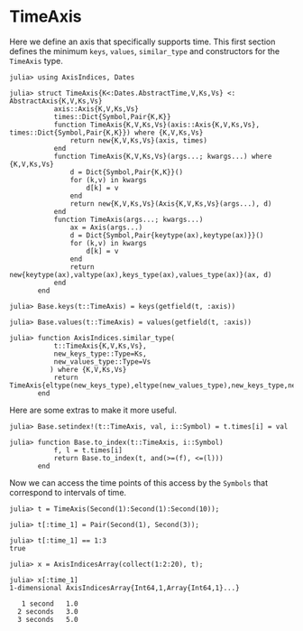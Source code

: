 # TimeAxis

Here we define an axis that specifically supports time.
This first section defines the minimum `keys`, `values`, `similar_type` and constructors for the `TimeAxis` type.
```jldoctest time_axis_example
julia> using AxisIndices, Dates

julia> struct TimeAxis{K<:Dates.AbstractTime,V,Ks,Vs} <: AbstractAxis{K,V,Ks,Vs}
           axis::Axis{K,V,Ks,Vs}
           times::Dict{Symbol,Pair{K,K}}
           function TimeAxis{K,V,Ks,Vs}(axis::Axis{K,V,Ks,Vs}, times::Dict{Symbol,Pair{K,K}}) where {K,V,Ks,Vs}
               return new{K,V,Ks,Vs}(axis, times)
           end
           function TimeAxis{K,V,Ks,Vs}(args...; kwargs...) where {K,V,Ks,Vs}
               d = Dict{Symbol,Pair{K,K}}()
               for (k,v) in kwargs
                   d[k] = v
               end
               return new{K,V,Ks,Vs}(Axis{K,V,Ks,Vs}(args...), d)
           end
           function TimeAxis(args...; kwargs...)
               ax = Axis(args...)
               d = Dict{Symbol,Pair{keytype(ax),keytype(ax)}}()
               for (k,v) in kwargs
                   d[k] = v
               end
               return new{keytype(ax),valtype(ax),keys_type(ax),values_type(ax)}(ax, d)
           end
       end

julia> Base.keys(t::TimeAxis) = keys(getfield(t, :axis))

julia> Base.values(t::TimeAxis) = values(getfield(t, :axis))

julia> function AxisIndices.similar_type(
           t::TimeAxis{K,V,Ks,Vs},
           new_keys_type::Type=Ks,
           new_values_type::Type=Vs
          ) where {K,V,Ks,Vs}
           return TimeAxis{eltype(new_keys_type),eltype(new_values_type),new_keys_type,new_values_type}
       end
```

Here are some extras to make it more useful.
```jldoctest time_axis_example
julia> Base.setindex!(t::TimeAxis, val, i::Symbol) = t.times[i] = val

julia> function Base.to_index(t::TimeAxis, i::Symbol)
           f, l = t.times[i]
           return Base.to_index(t, and(>=(f), <=(l)))
       end
```

Now we can access the time points of this access by the `Symbols` that correspond to intervals of time.
```jldoctest time_axis_example
julia> t = TimeAxis(Second(1):Second(1):Second(10));

julia> t[:time_1] = Pair(Second(1), Second(3));

julia> t[:time_1] == 1:3
true
```

```jldoctest time_axis_example
julia> x = AxisIndicesArray(collect(1:2:20), t);

julia> x[:time_1]
1-dimensional AxisIndicesArray{Int64,1,Array{Int64,1}...}

   1 second   1.0
  2 seconds   3.0
  3 seconds   5.0


```

